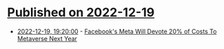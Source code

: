 # [Published on 2022-12-19](index.md)

* [2022-12-19, 19:20:00](https://tech.slashdot.org/story/22/12/19/167219/facebooks-meta-will-devote-20-of-costs-to-metaverse-next-year?utm_source=rss1.0mainlinkanon&utm_medium=feed) - [Facebook's Meta Will Devote 20% of Costs To Metaverse Next Year](https://tech.slashdot.org/story/22/12/19/167219/facebooks-meta-will-devote-20-of-costs-to-metaverse-next-year?utm_source=rss1.0mainlinkanon&utm_medium=feed)
